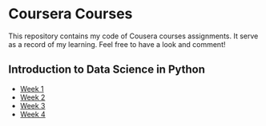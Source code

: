 # Coursera Courses

This repository contains my code of Cousera courses assignments. It serve as a record of my learning. Feel free to have a look and comment!

## Introduction to Data Science in Python
* [Week 1](IntroductiontoDataScienceinPython/Week1Assignment/assignment1.ipynb)
* [Week 2](IntroductiontoDataScienceinPython/Week2Assignment/assignment2.ipynb)
* [Week 3](IntroductiontoDataScienceinPython/Week3Assignment/assignment3.ipynb)
* [Week 4](IntroductiontoDataScienceinPython/Week4Assignment/assignment4.ipynb)
